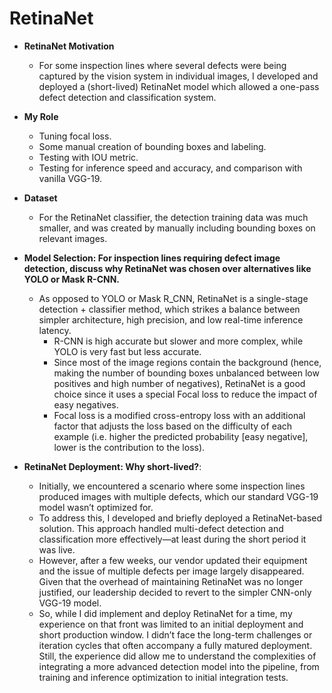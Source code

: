 # RetinaNet

- **RetinaNet Motivation**
  - For some inspection lines where several defects were being captured by the vision system in individual images, I developed and deployed a (short-lived) RetinaNet model which allowed a one-pass defect detection and classification system. 

- **My Role**
  - Tuning focal loss. 
  - Some manual creation of bounding boxes and labeling. 
  - Testing with IOU metric. 
  - Testing for inference speed and accuracy, and comparison with vanilla VGG-19. 

- **Dataset**
  - For the RetinaNet classifier, the detection training data was much smaller, and was created by manually including bounding boxes on relevant images. 

- **Model Selection: For inspection lines requiring defect image detection, discuss why RetinaNet was chosen over alternatives like YOLO or Mask R-CNN.**
  - As opposed to YOLO or Mask R_CNN, RetinaNet is a single-stage detection + classifier method, which strikes a balance between simpler architecture, high precision, and low real-time inference latency. 
    - R-CNN is high accurate but slower and more complex, while YOLO is very fast but less accurate. 
    - Since most of the image regions contain the background (hence, making the number of bounding boxes unbalanced between low positives and high number of negatives), RetinaNet is a good choice since it uses a special Focal loss to reduce the impact of easy negatives. 
    - Focal loss is a modified cross-entropy loss with an additional factor that adjusts the loss based on the difficulty of each example (i.e. higher the predicted probability [easy negative], lower is the contribution to the loss). 

- **RetinaNet Deployment: Why short-lived?**:
  - Initially, we encountered a scenario where some inspection lines produced images with multiple defects, which our standard VGG-19 model wasn’t optimized for. 
  - To address this, I developed and briefly deployed a RetinaNet-based solution. This approach handled multi-defect detection and classification more effectively—at least during the short period it was live. 
  - However, after a few weeks, our vendor updated their equipment and the issue of multiple defects per image largely disappeared. Given that the overhead of maintaining RetinaNet was no longer justified, our leadership decided to revert to the simpler CNN-only VGG-19 model. 
  - So, while I did implement and deploy RetinaNet for a time, my experience on that front was limited to an initial deployment and short production window. I didn’t face the long-term challenges or iteration cycles that often accompany a fully matured deployment. Still, the experience did allow me to understand the complexities of integrating a more advanced detection model into the pipeline, from training and inference optimization to initial integration tests.